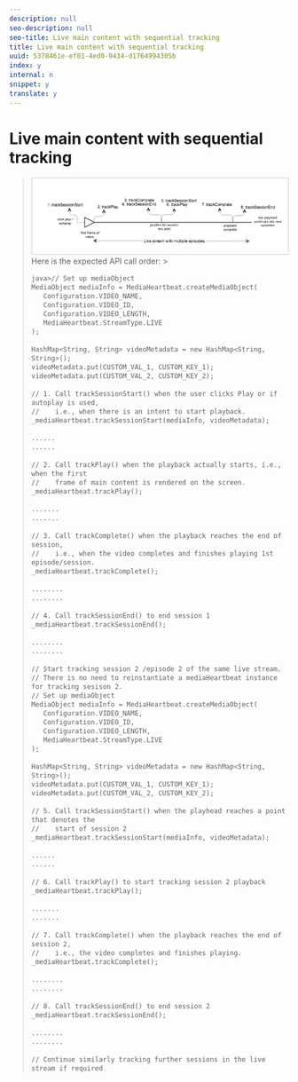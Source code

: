 ```yaml
---
description: null
seo-description: null
seo-title: Live main content with sequential tracking
title: Live main content with sequential tracking
uuid: 5378461e-ef81-4ed0-9434-d1764994305b
index: y
internal: n
snippet: y
translate: y
---
```


# Live main content with sequential tracking


><a id="fig_65D741D8180845E3BD58C248DD5083C6"></a> ![](graphics/android-live-noads-multiplesessions.png) 
>Here is the expected API call order: >
>```
>java>// Set up mediaObject 
>MediaObject mediaInfo = MediaHeartbeat.createMediaObject( 
>    Configuration.VIDEO_NAME,  
>    Configuration.VIDEO_ID,  
>    Configuration.VIDEO_LENGTH,  
>    MediaHeartbeat.StreamType.LIVE 
>); 
> 
>HashMap<String, String> videoMetadata = new HashMap<String, String>(); 
>videoMetadata.put(CUSTOM_VAL_1, CUSTOM_KEY_1); 
>videoMetadata.put(CUSTOM_VAL_2, CUSTOM_KEY_2); 
> 
>// 1. Call trackSessionStart() when the user clicks Play or if autoplay is used,  
>//    i.e., when there is an intent to start playback.  
>_mediaHeartbeat.trackSessionStart(mediaInfo, videoMetadata); 
> 
>...... 
>...... 
> 
>// 2. Call trackPlay() when the playback actually starts, i.e., when the first  
>//    frame of main content is rendered on the screen.  
>_mediaHeartbeat.trackPlay(); 
> 
>....... 
>....... 
> 
>// 3. Call trackComplete() when the playback reaches the end of session,  
>//    i.e., when the video completes and finishes playing 1st episode/session.  
>_mediaHeartbeat.trackComplete(); 
> 
>........ 
>........ 
> 
>// 4. Call trackSessionEnd() to end session 1 
>_mediaHeartbeat.trackSessionEnd(); 
> 
>........ 
>........ 
> 
>// Start tracking session 2 /episode 2 of the same live stream.  
>// There is no need to reinstantiate a mediaHeartbeat instance for tracking sesison 2. 
>// Set up mediaObject 
>MediaObject mediaInfo = MediaHeartbeat.createMediaObject( 
>    Configuration.VIDEO_NAME,  
>    Configuration.VIDEO_ID,  
>    Configuration.VIDEO_LENGTH,  
>    MediaHeartbeat.StreamType.LIVE 
>); 
> 
>HashMap<String, String> videoMetadata = new HashMap<String, String>(); 
>videoMetadata.put(CUSTOM_VAL_1, CUSTOM_KEY_1); 
>videoMetadata.put(CUSTOM_VAL_2, CUSTOM_KEY_2); 
> 
>// 5. Call trackSessionStart() when the playhead reaches a point that denotes the 
>//    start of session 2 
>_mediaHeartbeat.trackSessionStart(mediaInfo, videoMetadata); 
> 
>...... 
>...... 
> 
>// 6. Call trackPlay() to start tracking session 2 playback  
>_mediaHeartbeat.trackPlay(); 
> 
>....... 
>....... 
> 
>// 7. Call trackComplete() when the playback reaches the end of session 2,  
>//    i.e., the video completes and finishes playing.  
>_mediaHeartbeat.trackComplete(); 
> 
>........ 
>........ 
> 
>// 8. Call trackSessionEnd() to end session 2 
>_mediaHeartbeat.trackSessionEnd(); 
> 
>........ 
>........ 
> 
>// Continue similarly tracking further sessions in the live stream if required 
>
>```

